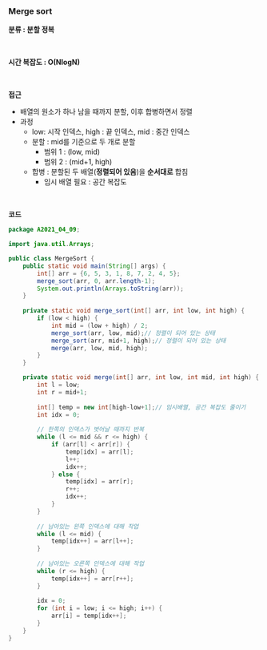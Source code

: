 ### Merge sort

**분류 : 분할 정복**

<br>

**시간 복잡도 : O(NlogN)**

<br>

**접근**

- 배열의 원소가 하나 남을 때까지 분할, 이후 합병하면서 정렬
- 과정
  - low: 시작 인덱스, high : 끝 인덱스, mid : 중간 인덱스
  - 분할 : mid를 기준으로 두 개로 분할
    - 범위 1 : (low, mid)
    - 범위 2 : (mid+1, high)
  - 합병 : 분할된 두 배열(**정렬되어 있음**)을 **순서대로** 합침
    - 임시 배열 필요 : 공간 복잡도 

<br>

**코드**

```java
package A2021_04_09;

import java.util.Arrays;

public class MergeSort {
	public static void main(String[] args) {
		int[] arr = {6, 5, 3, 1, 8, 7, 2, 4, 5};
		merge_sort(arr, 0, arr.length-1);
		System.out.println(Arrays.toString(arr));
	}
	
	private static void merge_sort(int[] arr, int low, int high) {
		if (low < high) {
			int mid = (low + high) / 2;
			merge_sort(arr, low, mid);// 정렬이 되어 있는 상태
			merge_sort(arr, mid+1, high);// 정렬이 되어 있는 상태
			merge(arr, low, mid, high);
		}
	}

	private static void merge(int[] arr, int low, int mid, int high) {
		int l = low;
		int r = mid+1;
		
		int[] temp = new int[high-low+1];// 임시배열, 공간 복잡도 줄이기
		int idx = 0;
		
		// 한쪽의 인덱스가 벗어날 때까지 반복
		while (l <= mid && r <= high) {
			if (arr[l] < arr[r]) {
				temp[idx] = arr[l];
				l++;
				idx++;
			} else {
				temp[idx] = arr[r];
				r++;
				idx++;
			}
		}
		
		// 남아있는 왼쪽 인덱스에 대해 작업
		while (l <= mid) {
			temp[idx++] = arr[l++];
		}
		
		// 남아있는 오른쪽 인덱스에 대해 작업
		while (r <= high) {
			temp[idx++] = arr[r++];
		}
		
		idx = 0;
		for (int i = low; i <= high; i++) {
			arr[i] = temp[idx++];
		}
	}
}
```

